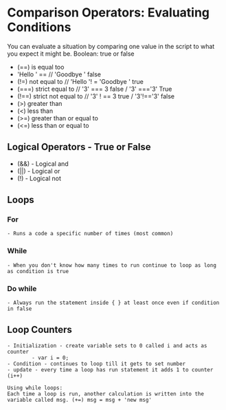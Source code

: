 # Comparison Operators: Evaluating Conditions

You can evaluate a situation by comparing one value in the script to what you expect it might be.
Boolean: true or false

- (==) is equal too
- 'Hello ' == // 'Goodbye ' false
- (!=) not equal to // 'Hello '! = 'Goodbye ' true
- (===) strict equal to // '3' === 3 false / '3' ==='3' True
- (!==) strict not equal to // '3' ! == 3 true / '3'!=='3' false
- (>) greater than
- (<) less than
- (>=) greater than or equal to 
- (<=) less than or equal to

## Logical Operators - True or False

- (&&) - Logical and
- (||) - Logical or
- (!) - Logical not

## Loops

### For

    - Runs a code a specific number of times (most common)

### While

    - When you don't know how many times to run continue to loop as long as condition is true

### Do while

    - Always run the statement inside { } at least once even if condition in false

## Loop Counters

    - Initialization - create variable sets to 0 called i and acts as counter
            - var i = 0;
    - Condition - continues to loop till it gets to set number
    - update - every time a loop has run statement it adds 1 to counter (i++)

    Using while loops:
    Each time a loop is run, another calculation is written into the variable called msg. (+=) msg = msg + 'new msg'



